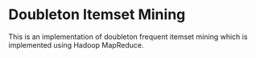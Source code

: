 # Doubleton Itemset Mining

This is an implementation of doubleton frequent itemset mining which is implemented using Hadoop MapReduce.
